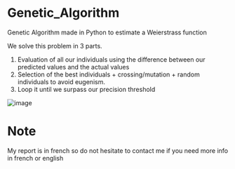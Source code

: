 # Genetic_Algorithm
Genetic Algorithm made in Python to estimate a Weierstrass function

We solve this problem in 3 parts.

1) Evaluation of all our individuals using the difference between our predicted values and the actual values
2) Selection of the best individuals + crossing/mutation + random individuals to avoid eugenism.
3) Loop it until we surpass our precision threshold 

![image](https://user-images.githubusercontent.com/51094403/136415070-f71272c2-4de9-444d-931d-1978a32f234a.png)

# Note
My report is in french so do not hesitate to contact me if you need more info in french or english
